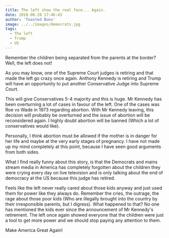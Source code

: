 ```yaml
---
title: The left show the real face... Again.
date: 2018-06-28 17:46:43
author: 'Toasted Buns'
image: ../../images/democrats.jpg
tags:
  - The left
  - Trump
  - US
---
```


Remember the children being separated from the parents at the border?
Well, the left does not!

As you may know, one of the Supreme Court judges is retiring and that made the left go crazy once again. Anthony Kennedy is retiring and Trump will have an opportunity to put another Conservative Judge into Supreme Court.

This will give Conservatives 5-4 majority and this is huge. Mr Kennedy has been overturning a lot of cases in favour of the left. One of the cases was Roe vs Wade in 1973 regarding abortion. With Mr Kennedy leaving, this decision will probably be overturned and the issue of abortion will be reconsidered again. I highly doubt abortion will be banned (Which a lot of conservatives would like).

Personally, I think abortion must be allowed if the mother is in danger for her life and maybe at the very early stages of pregnancy. I have not made up my mind completely at this point, because I have seen good arguments from both sides.

<script async src="//pagead2.googlesyndication.com/pagead/js/adsbygoogle.js"></script><ins class="adsbygoogle" style="display:block; text-align:center;"  data-ad-layout="in-article"  data-ad-format="fluid"  data-ad-client="ca-pub-2164900147810573"  data-ad-slot="8817307412"></ins>
<script>(adsbygoogle = window.adsbygoogle || []).push({});</script>

What I find really funny about this story, is that the Democrats and mains stream media in America has completely forgotten about the children they were crying every day on live television and is only talking about the end of democracy at the US because this judge has retired.

Feels like the left never really cared about those kids anyway and just used them for power like they always do. Remember the cries, the outrage, the rage about those poor kids (Who are illegally brought into the country by their irresponsible parents, but I digress). What happened to that? No one has mentioned the kids ever since the announcement of Mr Kennedy's retirement. The left once again showed everyone that the children were just a tool to get more power and we should stop paying any attention to them.

Make America Great Again!
